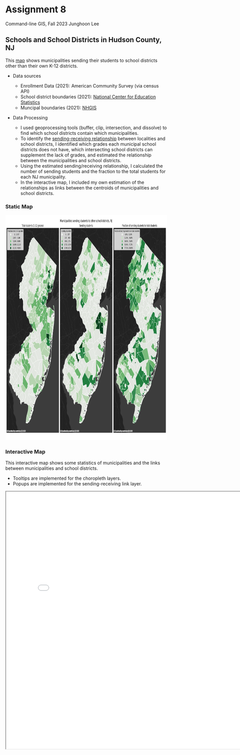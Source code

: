 # Assignment 8
Command-line GIS, Fall 2023
Junghoon Lee

## Schools and School Districts in Hudson County, NJ 
This [map](school_districts_sending_receiving.html) shows municipalities sending their students to school districts other than their own K-12 districts.

- Data sources
  - Enrollment Data (2021): American Community Survey (via census API)
  - School district boundaries (2021): [National Center for Education Statistics](https://nces.ed.gov/programs/edge/Geographic/DistrictBoundaries)
  - Muncipal boundaries (2021): [NHGIS](https://www.nhgis.org/gis-files)
  
- Data Processing
  - I used geoprocessing tools (buffer, clip, intersection, and dissolve) to find which school districts contain which municipalities.
  - To identify the [sending-receiving relationship](https://en.wikipedia.org/wiki/Sending/receiving_relationship#:~:text=A%20sending%2Freceiving%20relationship%20is,part%20of%20a%20historical%20relationship.) between localities and school districts, I identified which grades each municipal school districts does not have, which intersecting school districts can supplement the lack of grades, and estimated the relationship between the municipalities and school districts.
  - Using the estimated sending/receiving relationship, I calculated the number of sending students and the fraction to the total students for each NJ municipality.
  - In the interactive map, I included my own estimation of the relationships as links between the centroids of municipalities and school districts.

### Static Map
<img src = "static.png" width ="1025" height ="700">

### Interactive Map
This interactive map shows some statistics of municipalities and the links between municipalities and school districts.
- Tooltips are implemented for the choropleth layers.
- Popups are implemented for the sending-receiving link layer.
<iframe src = 'school_districts_sending_receiving.html' width = 800 height = 800> </iframe>
